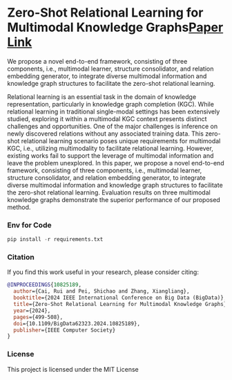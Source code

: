 # Zero-Shot Relational Learning for Multimodal Knowledge Graphs[Paper Link](https://arxiv.org/abs/2404.06220)
We propose a novel end-to-end framework, consisting of three components, i.e., multimodal learner, structure consolidator, and relation embedding generator, to integrate diverse multimodal information and knowledge graph structures to facilitate the zero-shot relational learning.

Relational learning is an essential task in the domain of knowledge representation, particularly in knowledge graph completion (KGC). While relational learning in traditional single-modal settings has been extensively studied, exploring it within a multimodal KGC context presents distinct challenges and opportunities. One of the major challenges is inference on newly discovered relations without any associated training data. This zero-shot relational learning scenario poses unique requirements for multimodal KGC, i.e., utilizing multimodality to facilitate relational learning. However, existing works fail to support the leverage of multimodal information and leave the problem unexplored. In this paper, we propose a novel end-to-end framework, consisting of three components, i.e., multimodal learner, structure consolidator, and relation embedding generator, to integrate diverse multimodal information and knowledge graph structures to facilitate the zero-shot relational learning. Evaluation results on three multimodal knowledge graphs demonstrate the superior performance of our proposed method.

### Env for Code
```python
pip install -r requirements.txt
```

### Citation 

If you find this work useful in your research, please consider citing:

```bibtex
@INPROCEEDINGS{10825189,
  author={Cai, Rui and Pei, Shichao and Zhang, Xiangliang},
  booktitle={2024 IEEE International Conference on Big Data (BigData)}, 
  title={Zero-Shot Relational Learning for Multimodal Knowledge Graphs}, 
  year={2024},
  pages={499-508},
  doi={10.1109/BigData62323.2024.10825189},
  publisher={IEEE Computer Society}
}
```
### License 
This project is licensed under the MIT License

